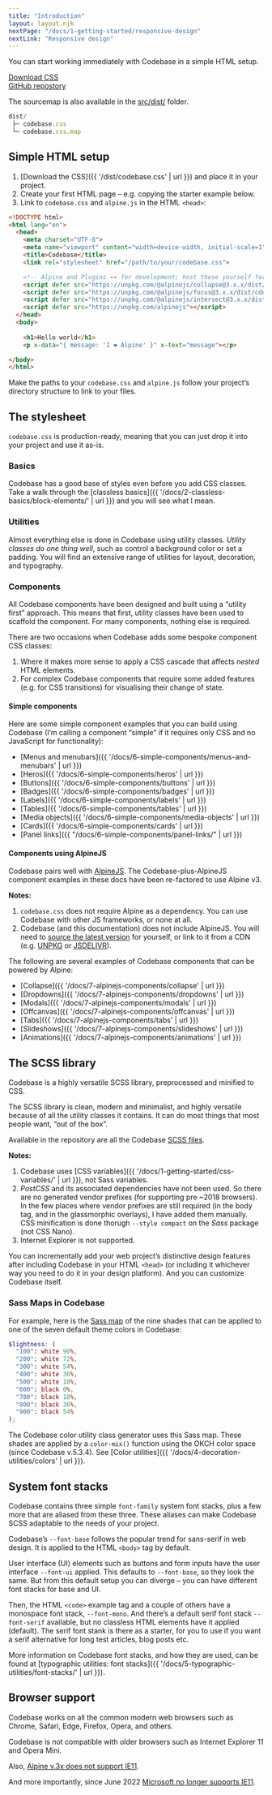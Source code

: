 ```yaml
---
title: "Introduction"
layout: layout.njk
nextPage: "/docs/1-getting-started/responsive-design"
nextLink: "Responsive design"
---
```


You can start working immediately with Codebase in a simple HTML setup.

<div class="my-6 flex gap-3 flex-wrap flex-center t-center">
  <div>
    <a class="btn btn-primary rounded-pill" href="{{ '/dist/codebase.css' | url }}">Download CSS</code></a>
  </div>
  <div>
    <a class="btn btn-secondary rounded-pill" href="https://github.com/codebase-frontend-library/codebase-5">GitHub repostory</a>
  </div>
</div>

The sourcemap is also available in the <a href="https://github.com/codebase-frontend-library/codebase-5/tree/main/src/dist">src/dist/</a> folder.

```js
dist/
 ├─ codebase.css
 └─ codebase.css.map
```

## Simple HTML setup

1. [Download the CSS]({{ '/dist/codebase.css' | url }}) and place it in your project.
2. Create your first HTML page – e.g. copying the starter example below.
3. Link to `codebase.css` and `alpine.js` in the HTML `<head>`:

```html
<!DOCTYPE html>
<html lang="en">
  <head>
    <meta charset="UTF-8">
    <meta name="viewport" content="width=device-width, initial-scale=1">
    <title>Codebase</title>
    <link rel="stylesheet" href="/path/to/your/codebase.css">

    <!-- Alpine and Plugins -- for development; host these yourself for production. -->
    <script defer src="https://unpkg.com/@alpinejs/collapse@3.x.x/dist/cdn.min.js"></script>
    <script defer src="https://unpkg.com/@alpinejs/focus@3.x.x/dist/cdn.min.js"></script>
    <script defer src="https://unpkg.com/@alpinejs/intersect@3.x.x/dist/cdn.min.js"></script>
    <script defer src="https://unpkg.com/alpinejs"></script>
  </head>
  <body>
    
    <h1>Hello world</h1>
    <p x-data="{ message: 'I ❤️ Alpine' }" x-text="message"></p>

</body>
</html>
```

Make the paths to your `codebase.css` and `alpine.js` follow your project’s directory structure to link to your files.

## The stylesheet

`codebase.css` is production-ready, meaning that you can just drop it into your project and use it as-is.

### Basics

Codebase has a good base of styles even before you add CSS classes. Take a walk through the [classless basics]({{ '/docs/2-classless-basics/block-elements/' | url }}) and you will see what I mean.

### Utilities

Almost everything else is done in Codebase using utility classes. _Utility classes do one thing well_, such as control a background color or set a padding. You will find an extensive range of utilities for layout, decoration, and typography.

### Components

All Codebase components have been designed and built using a “utility first” approach. This means that first, utility classes have been used to scaffold the component. For many components, nothing else is required.

There are two occasions when Codebase adds some bespoke component CSS classes:

1. Where it makes more sense to apply a CSS cascade that affects _nested_ HTML elements.
2. For complex Codebase components that require some added features (e.g. for CSS transitions) for visualising their change of state.

#### Simple components

Here are some simple component examples that you can build using Codebase (I’m calling a component “simple” if it requires only CSS and no JavaScript for functionality):

* [Menus and menubars]({{ '/docs/6-simple-components/menus-and-menubars' | url }})
* [Heros]({{ '/docs/6-simple-components/heros' | url }})
* [Buttons]({{ '/docs/6-simple-components/buttons' | url }})
* [Badges]({{ '/docs/6-simple-components/badges' | url }})
* [Labels]({{ '/docs/6-simple-components/labels' | url }})
* [Tables]({{ '/docs/6-simple-components/tables' | url }})
* [Media objects]({{ '/docs/6-simple-components/media-objects' | url }})
* [Cards]({{ '/docs/6-simple-components/cards' | url }})
* [Panel links]({{ "/docs/6-simple-components/panel-links/" | url }})

#### Components using AlpineJS

Codebase pairs well with [AlpineJS](https://alpinejs.dev/). The Codebase-plus-AlpineJS component examples in these docs have been re-factored to use Alpine v3.

**Notes:**

1. `codebase.css` does not require Alpine as a dependency. You can use Codebase with other JS frameworks, or none at all.
2. Codebase (and this documentation) does not include AlpineJS. You will need to [source the latest version](https://github.com/alpinejs/alpine) for yourself, or link to it from a CDN (e.g. [UNPKG](https://unpkg.com/) or [JSDELIVR](https://www.jsdelivr.com/package/npm/alpinejs)).

The following are several examples of Codebase components that can be powered by Alpine:

* [Collapse]({{ '/docs/7-alpinejs-components/collapse' | url }})
* [Dropdowns]({{ '/docs/7-alpinejs-components/dropdowns' | url }})
* [Modals]({{ '/docs/7-alpinejs-components/modals' | url }})
* [Offcanvas]({{ '/docs/7-alpinejs-components/offcanvas' | url }})
* [Tabs]({{ '/docs/7-alpinejs-components/tabs' | url }})
* [Slideshows]({{ '/docs/7-alpinejs-components/slideshows' | url }})
* [Animations]({{ '/docs/7-alpinejs-components/animations' | url }})

## The SCSS library

Codebase is a highly versatile SCSS library, preprocessed and minified to CSS.

The SCSS library is clean, modern and minimalist, and highly versatile because of all the utility classes it contains. It can do most things that most people want, “out of the box”.

Available in the repository are all the Codebase [SCSS files](https://github.com/codebase-frontend-library/codebase-5/tree/main/src/codebase/scss).

**Notes:**

1. Codebase uses [CSS variables]({{ '/docs/1-getting-started/css-variables/' | url }}), not Sass variables.
2. _PostCSS_ and its associated dependencies have not been used. So there are no generated vendor prefixes (for supporting pre ~2018 browsers). In the few places where vendor prefixes are still required (in the body tag, and in the glassmorphic overlays), I have added them manually. CSS minification is done thorugh `--style compact` on the _Sass_ package (not CSS Nano).
3. Internet Explorer is not supported.

You can incrementally add your web project’s distinctive design features after including Codebase in your HTML `<head>` (or including it whichever way you need to do it in your design platform). And you can customize Codebase itself.

### Sass Maps in Codebase

For example, here is the [Sass map](https://sass-lang.com/documentation/values/maps) of the nine shades that can be applied to one of the seven default theme colors in Codebase:

```scss
$lightness: (
  "100": white 90%,
  "200": white 72%,
  "300": white 54%,
  "400": white 36%,
  "500": white 18%,
  "600": black 0%,
  "700": black 18%,
  "800": black 36%,
  "900": black 54%
);
```

The Codebase color utility class generator uses this Sass map. These shades are applied by a `color-mix()` function using the OKCH color space (since Codebase v.5.3.4). See [Color utilities]({{ '/docs/4-decoration-utilities/colors' | url }}).

## System font stacks

Codebase contains three simple `font-family` system font stacks, plus a few more that are aliased from these three. These aliases can make Codebase SCSS adaptable to the needs of your project.

Codebase’s `--font-base` follows the popular trend for sans-serif in web design. It is applied to the HTML `<body>` tag by default.

User interface (UI) elements such as buttons and form inputs have the user interface `--font-ui` applied. This defaults to `--font-base`, so they look the same. But from this default setup you can diverge – you can have different font stacks for base and UI.

Then, the HTML `<code>` example tag and a couple of others have a monospace font stack, `--font-mono`. And there’s a default serif font stack `--font-serif` available, but no classless HTML elements have it applied (default). The serif font stank is there as a starter, for you to use if you want a serif alternative for long test articles, blog posts etc.

More information on Codebase font stacks, and how they are used, can be found at [typographic utilities: font stacks]({{ '/docs/5-typographic-utilities/font-stacks/' | url }}).

## Browser support

Codebase works on all the common modern web browsers such as Chrome, Safari, Edge, Firefox, Opera, and others.

Codebase is not compatible with older browsers such as Internet Explorer 11 and Opera Mini.

Also, [Alpine v.3x does not support IE11](https://alpinejs.dev/upgrade-guide#no-ie-11).

And more importantly, since June 2022 [Microsoft no longer supports IE11](https://blogs.windows.com/windowsexperience/2022/06/15/internet-explorer-11-has-retired-and-is-officially-out-of-support-what-you-need-to-know/).
